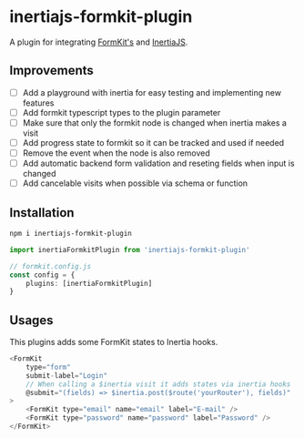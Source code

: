 # inertiajs-formkit-plugin

A plugin for integrating [FormKit's](https://github.com/formkit/formkit) and [InertiaJS](https://inertiajs.com/).

## Improvements

- [ ] Add a playground with inertia for easy testing and implementing new features
- [ ] Add formkit typescript types to the plugin parameter
- [ ] Make sure that only the formkit node is changed when inertia makes a visit
- [ ] Add progress state to formkit so it can be tracked and used if needed
- [ ] Remove the event when the node is also removed
- [ ] Add automatic backend form validation and reseting fields when input is changed
- [ ] Add cancelable visits when possible via schema or function

## Installation

```bash
npm i inertiajs-formkit-plugin
```

```ts
import inertiaFormkitPlugin from 'inertiajs-formkit-plugin'

// formkit.config.js
const config = {
    plugins: [inertiaFormkitPlugin]
}
```

## Usages

This plugins adds some FormKit states to Inertia hooks.

```js
<FormKit
    type="form"
    submit-label="Login"
    // When calling a $inertia visit it adds states via inertia hooks
    @submit="(fields) => $inertia.post($route('yourRouter'), fields)"
>
    <FormKit type="email" name="email" label="E-mail" />
    <FormKit type="password" name="password" label="Password" />
</FormKit>
```
